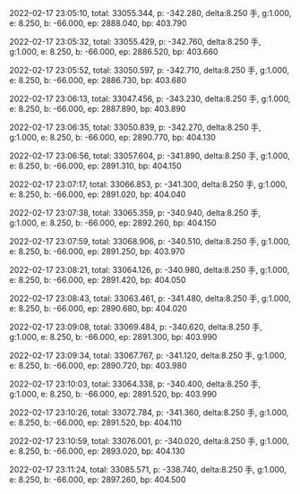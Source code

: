 2022-02-17 23:05:10, total: 33055.344, p: -342.280, delta:8.250 手, g:1.000, e: 8.250, b: -66.000, ep: 2888.040, bp: 403.790

2022-02-17 23:05:32, total: 33055.429, p: -342.760, delta:8.250 手, g:1.000, e: 8.250, b: -66.000, ep: 2886.520, bp: 403.660

2022-02-17 23:05:52, total: 33050.597, p: -342.710, delta:8.250 手, g:1.000, e: 8.250, b: -66.000, ep: 2886.730, bp: 403.680

2022-02-17 23:06:13, total: 33047.456, p: -343.230, delta:8.250 手, g:1.000, e: 8.250, b: -66.000, ep: 2887.890, bp: 403.890

2022-02-17 23:06:35, total: 33050.839, p: -342.270, delta:8.250 手, g:1.000, e: 8.250, b: -66.000, ep: 2890.770, bp: 404.130

2022-02-17 23:06:56, total: 33057.604, p: -341.890, delta:8.250 手, g:1.000, e: 8.250, b: -66.000, ep: 2891.310, bp: 404.150

2022-02-17 23:07:17, total: 33066.853, p: -341.300, delta:8.250 手, g:1.000, e: 8.250, b: -66.000, ep: 2891.020, bp: 404.040

2022-02-17 23:07:38, total: 33065.359, p: -340.940, delta:8.250 手, g:1.000, e: 8.250, b: -66.000, ep: 2892.260, bp: 404.150

2022-02-17 23:07:59, total: 33068.906, p: -340.510, delta:8.250 手, g:1.000, e: 8.250, b: -66.000, ep: 2891.250, bp: 403.970

2022-02-17 23:08:21, total: 33064.126, p: -340.980, delta:8.250 手, g:1.000, e: 8.250, b: -66.000, ep: 2891.420, bp: 404.050

2022-02-17 23:08:43, total: 33063.461, p: -341.480, delta:8.250 手, g:1.000, e: 8.250, b: -66.000, ep: 2890.680, bp: 404.020

2022-02-17 23:09:08, total: 33069.484, p: -340.620, delta:8.250 手, g:1.000, e: 8.250, b: -66.000, ep: 2891.300, bp: 403.990

2022-02-17 23:09:34, total: 33067.767, p: -341.120, delta:8.250 手, g:1.000, e: 8.250, b: -66.000, ep: 2890.720, bp: 403.980

2022-02-17 23:10:03, total: 33064.338, p: -340.400, delta:8.250 手, g:1.000, e: 8.250, b: -66.000, ep: 2891.520, bp: 403.990

2022-02-17 23:10:26, total: 33072.784, p: -341.360, delta:8.250 手, g:1.000, e: 8.250, b: -66.000, ep: 2891.520, bp: 404.110

2022-02-17 23:10:59, total: 33076.001, p: -340.020, delta:8.250 手, g:1.000, e: 8.250, b: -66.000, ep: 2893.020, bp: 404.130

2022-02-17 23:11:24, total: 33085.571, p: -338.740, delta:8.250 手, g:1.000, e: 8.250, b: -66.000, ep: 2897.260, bp: 404.500